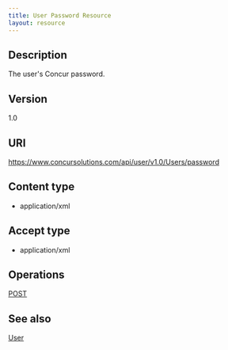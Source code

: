 ```yaml
---
title: User Password Resource 
layout: resource
---
```



##  **Description** 

The user's Concur password.


## **Version**
1.0

## **URI**

https://www.concursolutions.com/api/user/v1.0/Users/password 


## **Content type** 

* application/xml

## **Accept type**

* application/xml

## **Operations**         

[POST][1] 

## **See also**

[User][2]


[1]: https://developer.concur.com/users/user-password-resource/user-password-resource-post
[2]: https://developer.concur.com/users/users-resource
